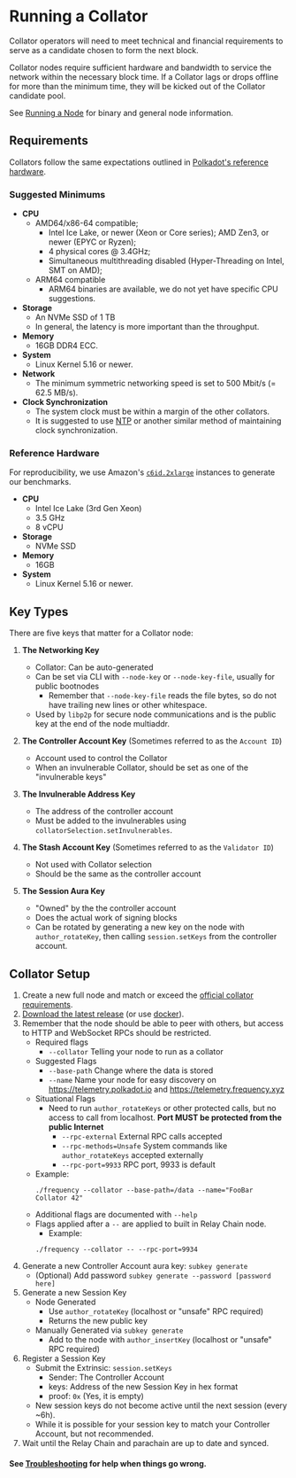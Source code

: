 # Running a Collator

Collator operators will need to meet technical and financial requirements to serve as a candidate chosen to form the next block.

Collator nodes require sufficient hardware and bandwidth to service the network within the necessary block time.
If a Collator lags or drops offline for more than the minimum time, they will be kicked out of the Collator candidate pool.

See [Running a Node](./Node.md) for binary and general node information.

## Requirements

Collators follow the same expectations outlined in [Polkadot's reference hardware](https://wiki.polkadot.network/docs/maintain-guides-how-to-validate-polkadot#reference-hardware).

### Suggested Minimums

- **CPU**
  - AMD64/x86-64 compatible;
    - Intel Ice Lake, or newer (Xeon or Core series); AMD Zen3, or newer (EPYC or Ryzen);
    - 4 physical cores @ 3.4GHz;
    - Simultaneous multithreading disabled (Hyper-Threading on Intel, SMT on AMD);
  - ARM64 compatible
    - ARM64 binaries are available, we do not yet have specific CPU suggestions.
- **Storage**
  - An NVMe SSD of 1 TB
  - In general, the latency is more important than the throughput.
- **Memory**
  - 16GB DDR4 ECC.
- **System**
  - Linux Kernel 5.16 or newer.
- **Network**
  - The minimum symmetric networking speed is set to 500 Mbit/s (= 62.5 MB/s).
- **Clock Synchronization**
  - The system clock must be within a margin of the other collators.
  - It is suggested to use [NTP](https://en.wikipedia.org/wiki/Network_Time_Protocol) or another similar method of maintaining clock synchronization.

### Reference Hardware

For reproducibility, we use Amazon's [`c6id.2xlarge`](https://aws.amazon.com/ec2/instance-types/c6i/) instances to generate our benchmarks.

- **CPU**
  - Intel Ice Lake (3rd Gen Xeon)
  - 3.5 GHz
  - 8 vCPU
- **Storage**
  - NVMe SSD
- **Memory**
  - 16GB
- **System**
  - Linux Kernel 5.16 or newer.

## Key Types

There are five keys that matter for a Collator node:

1. **The Networking Key**
	* Collator: Can be auto-generated
	* Can be set via CLI with `--node-key` or `--node-key-file`, usually for public bootnodes
		* Remember that `--node-key-file` reads the file bytes, so do not have trailing new lines or other whitespace.
	* Used by `libp2p` for secure node communications and is the public key at the end of the node multiaddr.

2. **The Controller Account Key** (Sometimes referred to as the `Account ID`)
	* Account used to control the Collator
	* When an invulnerable Collator, should be set as one of the "invulnerable keys"

3. **The Invulnerable Address Key**
	* The address of the controller account
	* Must be added to the invulnerables using `collatorSelection.setInvulnerables`.

4. **The Stash Account Key** (Sometimes referred to as the `Validator ID`)
	* Not used with Collator selection
	* Should be the same as the controller account

5. **The Session Aura Key**

	* "Owned" by the the controller account
	* Does the actual work of signing blocks
	* Can be rotated by generating a new key on the node with `author_rotateKey`, then calling `session.setKeys` from the controller account.

## Collator Setup

1. Create a new full node and match or exceed the [official collator requirements](https://docs.frequency.xyz/).
1. [Download the latest release](https://github.com/LibertyDSNP/frequency/releases) (or use [docker](https://hub.docker.com/u/frequencychain)).
1. Remember that the node should be able to peer with others, but access to HTTP and WebSocket RPCs should be restricted.
    - Required flags
      - `--collator` Telling your node to run as a collator
    - Suggested Flags
      - `--base-path` Change where the data is stored
      - `--name` Name your node for easy discovery on https://telemetry.polkadot.io and https://telemetry.frequency.xyz
    - Situational Flags
      - Need to run `author_rotateKeys` or other protected calls, but no access to call from localhost. **Port MUST be protected from the public Internet**
        - `--rpc-external` External RPC calls accepted
        - `--rpc-methods=Unsafe` System commands like `author_rotateKeys` accepted externally
        - `--rpc-port=9933` RPC port, 9933 is default
    - Example:
      ```
      ./frequency --collator --base-path=/data --name="FooBar Collator 42"

      ```
    - Additional flags are documented with `--help`
    - Flags applied after a `--` are applied to built in Relay Chain node.
      - Example:
      ```
      ./frequency --collator -- --rpc-port=9934

      ```
1. Generate a new Controller Account aura key: `subkey generate`
    - (Optional) Add password `subkey generate --password [password here]`
1. Generate a new Session Key
    - Node Generated
      - Use `author_rotateKey` (localhost or "unsafe" RPC required)
      - Returns the new public key
    - Manually Generated via `subkey generate`
      - Add to the node with `author_insertKey` (localhost or "unsafe" RPC required)
1. Register a Session Key
    - Submit the Extrinsic: `session.setKeys`
      - Sender: The Controller Account
      - keys: Address of the new Session Key in hex format
      - proof: `0x` (Yes, it is empty)
    - New session keys do not become active until the next session (every ~6h).
    - While it is possible for your session key to match your Controller Account, but not recommended.
1. Wait until the Relay Chain and parachain are up to date and synced.

#### See [Troubleshooting](./Troubleshooting.md) for help when things go wrong.
